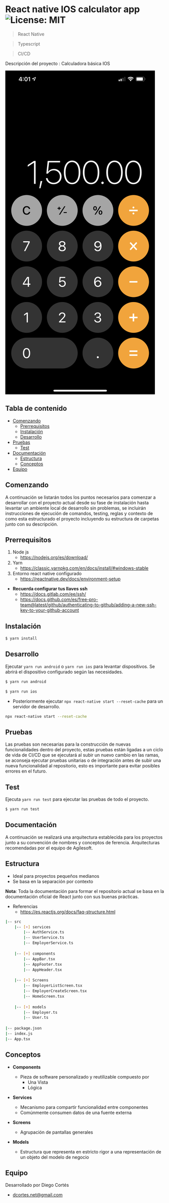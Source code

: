 # React native IOS calculator app ![License: MIT](https://img.shields.io/badge/License-MIT-yellow.svg)

> React Native

> Typescript

> CI/CD

Descripción del proyecto : Calculadora básica IOS

![cal-ios](./cal-ios.jpeg)

## Tabla de contenido

- [Comenzando](#comenzando)
    - [Prerrequisitos](#prerrequisitos)
    - [Instalación](#instalación)
    - [Desarrollo](#desarrollo)
- [Pruebas](#pruebas)
    - [Test](#test)
- [Documentación](#documentación)
    - [Estructura](#estructura)
    - [Conceptos](#conceptos)
- [Equipo](#equipo)

## Comenzando

A continuación se listarán todos los puntos necesarios para comenzar a desarrollar con el proyecto actual desde su fase de instalación hasta levantar un ambiente local de desarrollo sin problemas, se incluirán instrucciones de ejecución de comandos, testing, reglas y contexto de como esta estructurado el proyecto incluyendo su estructura de carpetas junto con su descripción.

## Prerrequisitos

1. Node js
    * https://nodejs.org/es/download/
2. Yarn
    * https://classic.yarnpkg.com/en/docs/install/#windows-stable
3. Entorno react native configurado
    * https://reactnative.dev/docs/environment-setup

* **Recuerda configurar tus llaves ssh**
    * https://docs.gitlab.com/ee/ssh/
    * https://docs.github.com/es/free-pro-team@latest/github/authenticating-to-github/adding-a-new-ssh-key-to-your-github-account

## Instalación

```bash
$ yarn install
```

## Desarrollo

Ejecutar `yarn run android` o `yarn run ios` para levantar dispositivos. Se abrirá el dispositivo configurado según las necesidades.

```bash
$ yarn run android
```

```bash
$ yarn run ios
```

* Posteriormente ejecutar `npx react-native start --reset-cache` para un servidor de desarrollo.

```bash
npx react-native start --reset-cache
```

## Pruebas

Las pruebas son necesarias para la construcción de nuevas funcionalidades dentro del proyecto, estas pruebas están ligadas a un ciclo de vida de CI/CD que se ejecutará al subir un nuevo cambio en las ramas, se aconseja ejecutar pruebas unitarias o de integración antes de subir una nueva funcionalidad al repositorio, esto es importante para evitar posibles errores en el futuro.

## Test

Ejecuta `yarn run test` para ejecutar las pruebas de todo el proyecto.

```bash
$ yarn run test
```

## Documentación

A continuación se realizará una arquitectura establecida para los proyectos  junto a su convención de nombres y conceptos de ferencia. Arquitecturas recomendadas por el equipo de Agilesoft.

## Estructura

* Ideal para proyectos pequeños medianos
* Se basa en la separación por contexto

**Nota**: Toda la documentación para formar el repositorio actual se basa en la documentación oficial de React junto con sus buenas prácticas.

* Referencias
    * https://es.reactjs.org/docs/faq-structure.html

```bash
|-- src
    |-- [+] services
        |-- AuthService.ts
        |-- UserService.ts
        |-- EmployerService.ts

    |-- [+] components
        |-- AppBar.tsx
        |-- AppFooter.tsx
        |-- AppHeader.tsx

    |-- [+] Screens
        |-- EmployerListScreen.tsx
        |-- EmployerCreateScreen.tsx
        |-- HomeScreen.tsx

    |-- [+] models
        |-- Employer.ts
        |-- User.ts

|-- package.json
|-- index.js
|-- App.tsx
```

## Conceptos

* **Components**
   + Pieza de software personalizado y reutilizable compuesto por
        * Una Vista
        * Lógica

* **Services**
    + Mecanismo para compartir funcionalidad entre componentes
    + Comúnmente consumen datos de una fuente externa

* **Screens**
    + Agrupación de pantallas generales

* **Models**
    + Estructura que representa en estricto rigor a una representación de un objeto del modelo de negocio

## Equipo

Desarrollado por Diego Cortés

* dcortes.net@gmail.com
